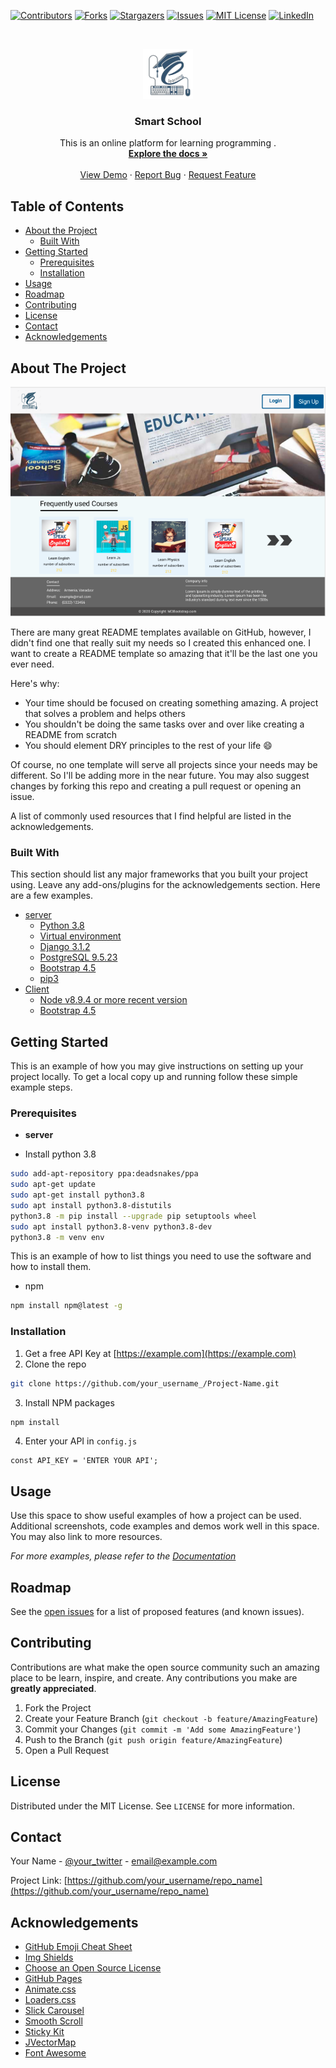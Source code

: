 <!--
*** Thanks for checking out this README Template. If you have a suggestion that would
*** make this better, please fork the repo and create a pull request or simply open
*** an issue with the tag "enhancement".
*** Thanks again! Now go create something AMAZING! :D
-->





<!-- PROJECT SHIELDS -->
<!--
*** I'm using markdown "reference style" links for readability.
*** Reference links are enclosed in brackets [ ] instead of parentheses ( ).
*** See the bottom of this document for the declaration of the reference variables
*** for contributors-url, forks-url, etc. This is an optional, concise syntax you may use.
*** https://www.markdownguide.org/basic-syntax/#reference-style-links
-->
[![Contributors][contributors-shield]][contributors-url]
[![Forks][forks-shield]][forks-url]
[![Stargazers][stars-shield]][stars-url]
[![Issues][issues-shield]][issues-url]
[![MIT License][license-shield]][license-url]
[![LinkedIn][linkedin-shield]][linkedin-url]



<!-- PROJECT LOGO -->
<br />
<p align="center">
  <a href="https://github.com/Instigate-Training-Center-11/Online_learning_platform/tree/development">
    <img src="images/logo.png" alt="Logo" width="80" height="80">
  </a>

  <h3 align="center">Smart School </h3>

  <p align="center">
    This is an online platform for learning programming .
    <br />
    <a href="https://github.com/Instigate-Training-Center-11/Online_learning_platform/tree/development"><strong>Explore the docs »</strong></a>
    <br />
    <br />
    <a href="https://github.com/Instigate-Training-Center-11/Online_learning_platform/tree/development">View Demo</a>
    ·
    <a href="https://github.com/Instigate-Training-Center-11/Online_learning_platform/tree/development/issues">Report Bug</a>
    ·
    <a href="https://github.com/Instigate-Training-Center-11/Online_learning_platform/tree/development/issues">Request Feature</a>
  </p>
</p>



<!-- TABLE OF CONTENTS -->
## Table of Contents

* [About the Project](#about-the-project)
  * [Built With](#built-with)
* [Getting Started](#getting-started)
  * [Prerequisites](#prerequisites)
  * [Installation](#installation)
* [Usage](#usage)
* [Roadmap](#roadmap)
* [Contributing](#contributing)
* [License](#license)
* [Contact](#contact)
* [Acknowledgements](#acknowledgements)



<!-- ABOUT THE PROJECT -->
## About The Project

[![Product Name Screen Shot][product-screenshot]](https://example.com)

There are many great README templates available on GitHub, however, I didn't find one that really suit my needs so I created this enhanced one. I want to create a README template so amazing that it'll be the last one you ever need.

Here's why:
* Your time should be focused on creating something amazing. A project that solves a problem and helps others
* You shouldn't be doing the same tasks over and over like creating a README from scratch
* You should element DRY principles to the rest of your life :smile:

Of course, no one template will serve all projects since your needs may be different. So I'll be adding more in the near future. You may also suggest changes by forking this repo and creating a pull request or opening an issue.

A list of commonly used resources that I find helpful are listed in the acknowledgements.

### Built With
This section should list any major frameworks that you built your project using. Leave any add-ons/plugins for the acknowledgements section. Here are a few examples.
* [server](https://github.com/Instigate-Training-Center-11/Online_learning_platform/tree/development/server)
  * [Python 3.8](https://docs.python.org/release/3.8.6/)
  * [Virtual environment](https://www.enterprisedb.com/postgres-tutorials/how-use-postgresql-django)
  * [Django 3.1.2](https://docs.djangoproject.com/en/3.1/releases/3.1.2/)
  * [PostgreSQL 9.5.23](https://www.postgresql.org/docs/9.5/index.html)
  * [Bootstrap 4.5](https://getbootstrap.com)
  * [pip3](https://linuxize.com/post/how-to-install-pip-on-ubuntu-18.04/)
* [Client](https://github.com/Instigate-Training-Center-11/Online_learning_platform/tree/development/client)
  * [Node v8.9.4 or more recent version](https://nodejs.org/en/docs/)
  * [Bootstrap 4.5](https://getbootstrap.com)




<!-- GETTING STARTED -->
## Getting Started

This is an example of how you may give instructions on setting up your project locally.
To get a local copy up and running follow these simple example steps.

### Prerequisites

* __server__

* Install python 3.8
```sh
sudo add-apt-repository ppa:deadsnakes/ppa
sudo apt-get update
sudo apt-get install python3.8
sudo apt install python3.8-distutils
python3.8 -m pip install --upgrade pip setuptools wheel
sudo apt install python3.8-venv python3.8-dev
python3.8 -m venv env
```


This is an example of how to list things you need to use the software and how to install them.
* npm
```sh
npm install npm@latest -g
```

### Installation

1. Get a free API Key at [https://example.com](https://example.com)
2. Clone the repo
```sh
git clone https://github.com/your_username_/Project-Name.git
```
3. Install NPM packages
```sh
npm install
```
4. Enter your API in `config.js`
```JS
const API_KEY = 'ENTER YOUR API';
```



<!-- USAGE EXAMPLES -->
## Usage

Use this space to show useful examples of how a project can be used. Additional screenshots, code examples and demos work well in this space. You may also link to more resources.

_For more examples, please refer to the [Documentation](https://example.com)_



<!-- ROADMAP -->
## Roadmap

See the [open issues](https://github.com/Instigate-Training-Center-11/Online_learning_platform/tree/development/issues) for a list of proposed features (and known issues).



<!-- CONTRIBUTING -->
## Contributing

Contributions are what make the open source community such an amazing place to be learn, inspire, and create. Any contributions you make are **greatly appreciated**.

1. Fork the Project
2. Create your Feature Branch (`git checkout -b feature/AmazingFeature`)
3. Commit your Changes (`git commit -m 'Add some AmazingFeature'`)
4. Push to the Branch (`git push origin feature/AmazingFeature`)
5. Open a Pull Request



<!-- LICENSE -->
## License

Distributed under the MIT License. See `LICENSE` for more information.



<!-- CONTACT -->
## Contact

Your Name - [@your_twitter](https://twitter.com/your_username) - email@example.com

Project Link: [https://github.com/your_username/repo_name](https://github.com/your_username/repo_name)



<!-- ACKNOWLEDGEMENTS -->
## Acknowledgements
* [GitHub Emoji Cheat Sheet](https://www.webpagefx.com/tools/emoji-cheat-sheet)
* [Img Shields](https://shields.io)
* [Choose an Open Source License](https://choosealicense.com)
* [GitHub Pages](https://pages.github.com)
* [Animate.css](https://daneden.github.io/animate.css)
* [Loaders.css](https://connoratherton.com/loaders)
* [Slick Carousel](https://kenwheeler.github.io/slick)
* [Smooth Scroll](https://github.com/cferdinandi/smooth-scroll)
* [Sticky Kit](http://leafo.net/sticky-kit)
* [JVectorMap](http://jvectormap.com)
* [Font Awesome](https://fontawesome.com)





<!-- MARKDOWN LINKS & IMAGES -->
<!-- https://www.markdownguide.org/basic-syntax/#reference-style-links -->
[contributors-shield]: https://img.shields.io/github/contributors/othneildrew/Best-README-Template.svg?style=flat-square
[contributors-url]: https://github.com/Instigate-Training-Center-11/Online_learning_platform/tree/development/graphs/contributors
[forks-shield]: https://img.shields.io/github/forks/othneildrew/Best-README-Template.svg?style=flat-square
[forks-url]: https://github.com/Instigate-Training-Center-11/Online_learning_platform/tree/development/network/members
[stars-shield]: https://img.shields.io/github/stars/othneildrew/Best-README-Template.svg?style=flat-square
[stars-url]: https://github.com/Instigate-Training-Center-11/Online_learning_platform/tree/development/stargazers
[issues-shield]: https://img.shields.io/github/issues/othneildrew/Best-README-Template.svg?style=flat-square
[issues-url]: https://github.com/Instigate-Training-Center-11/Online_learning_platform/tree/development/issues
[license-shield]: https://img.shields.io/github/license/othneildrew/Best-README-Template.svg?style=flat-square
[license-url]: https://github.com/Instigate-Training-Center-11/Online_learning_platform/tree/development/blob/master/LICENSE.txt
[linkedin-shield]: https://img.shields.io/badge/-LinkedIn-black.svg?style=flat-square&logo=linkedin&colorB=555
[linkedin-url]: https://linkedin.com/in/othneildrew
[product-screenshot]: images/screenshot.png
